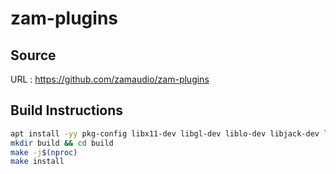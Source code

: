 # zam-plugins

## Source
URL : https://github.com/zamaudio/zam-plugins

## Build Instructions
```sh
apt install -yy pkg-config libx11-dev libgl-dev liblo-dev libjack-dev ladspa-sdk libfftw3-dev libfftw3-single3 libsamplerate0-dev
mkdir build && cd build
make -j$(nproc)
make install
```
